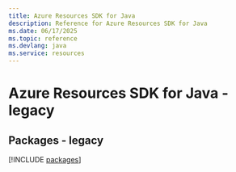 ```yaml
---
title: Azure Resources SDK for Java
description: Reference for Azure Resources SDK for Java
ms.date: 06/17/2025
ms.topic: reference
ms.devlang: java
ms.service: resources
---
```

# Azure Resources SDK for Java - legacy
## Packages - legacy
[!INCLUDE [packages](resources-index.md)]
